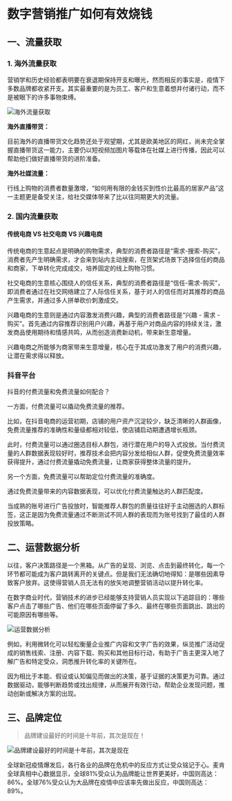 # 数字营销推广如何有效烧钱

## 一、流量获取

### 1. 海外流量获取

营销学和历史经验都表明要在衰退期保持开支和曝光，然而相反的事实是，疫情下多数品牌都收紧开支。其实最重要的是为员工、客户和生意着想并付诸行动，而不是被眼下的许多事物束缚。

![海外流量获取](/images/2022/0608-海外流量获取.jpg)

**海外直播带货：**

目前海外的直播带货文化趋势还处于观望期，尤其是欧美地区的网红，尚未完全掌握直播带货这一能力，主要仍以短视频加图片等载体在社媒上进行传播，因此可以帮助他们做好直播带货的进阶准备。

**海外社媒流量：**

行线上购物的消费者数量激增，“如何用有限的金钱买到性价比最高的居家产品”这一主题更是备受关注，给社交媒体带来了比以往同期更大的流量。

### 2. 国内流量获取

#### 传统电商 VS 社交电商 VS 兴趣电商

传统电商的生意起点是明确的购物需求，典型的消费者路径是“需求-搜索-购买”，消费者先产生明确需求，才会来到站内主动搜索，在货架式场景下选择信任的商品和商家，下单转化完成成交，培养固定的线上购物习惯。

社交电商的生意核心围绕人的信任关系，典型的消费者路径是“信任-需求-购买”，即消费者通过在社交网络建立了人际信任关系，基于对人的信任而对其推荐的商品产生需求，并通过多人拼单砍价刺激成交。

兴趣电商的生意则是通过内容激发消费兴趣，典型的消费者路径是“兴趣 - 需求 -购买”。首先通过内容推荐识别用户兴趣，再基于用户对商品内容的持续关注，激发商品使用期待和情感共鸣，从而创造消费新动机，带来新生意增量。

兴趣电商之所能够为商家带来生意增量，核心在于其成功激发了用户的消费兴趣，让潜在需求得以释放。

### 抖音平台

抖音的付费流量和免费流量如何配合？

一方面，付费流量可以撬动免费流量的推荐。

比如，在抖音电商的运营初期，店铺的用户资产沉淀较少，缺乏清晰的人群画像，免费流量推荐的准确性和量级都相对较低，使店铺启动期遭遇增长瓶颈。

此时，付费流量可以通过圈选目标人群包，进行潜在用户的导入式投放。当付费流量的人群数据表现较好时，推荐技术会把内容分发给相似人群，促使免费流量效率获得提升，通过付费流量撬动免费流量，让商家获得整体流量的提升。

另一个方面，免费流量可以帮助定位付费流量的准确度。

通过免费流量带来的内容数据表现，可以优化付费流量触达的人群匹配度。

当成熟的账号进行广告投放时，智能推荐人群包的质量往往好于主动圈选的人群标签，这正是因为免费流量通过不断测试不同人群的表现而为账号找到了最佳的人群投放策略。


## 二、运营数据分析
以往，客户决策路径是一个黑箱。从广告的呈现、浏览、点击到最终转化，每一个环节都可能成为客户跳转离开的关键点。但是我们无法确切地得知：是哪些因素导致客户放弃。这使得营销人员无法有的放矢地调整营销活动以提升转化率。

在数字商业时代，营销技术的进步已经能够支持营销人员实现以下追踪目的：哪些客户点击了哪些广告、他们在哪些页面停留了多久、最终在哪些页面跳出、跳出的可能原因有哪些等。

![运营数据分析](/images/2022/0608-运营数据分析.jpg)

例如，利用微转化可以轻松衡量企业推广内容和文字广告的效果，纵览推广活动促成的销售线索、注册、内容下载、购买和其他目标行动，有助于广告主更深入地了解广告和特定受众，洞悉推升转化率的关键所在。

因为相比于本能、假设或认知偏见而做出的决策，基于证据的决策更为可靠。通过数据驱动，能够判断趋势或找出规律，从而展开有效行动，帮助企业发现问题，推动创新或解决方案的出现。

## 三、品牌定位
>品牌建设最好的时间是十年前，其次是现在！

![品牌建设最好的时间是十年前，其次是现在](/images/2022/0608-出海品牌定位.jpg)

全球新冠疫情爆发后，各行各业的品牌在危机中的反应方式让受众铭记于心。麦肯全球真相中心数据显示，全球81%受众认为品牌能让世界更美好，中国则高达：86%。全球76%受众认为大品牌在疫情中应该率先做出反应，中国则高达：89%。
